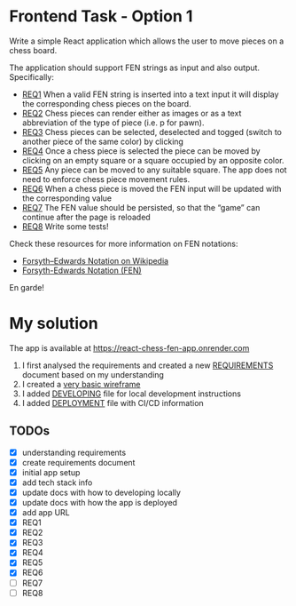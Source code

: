 # Frontend Task - Option 1

Write a simple React application which allows the user to move pieces on a chess board.

The application should support FEN strings as input and also output. Specifically:

- [REQ1](./REQUIREMENTS.md#req1) When a valid FEN string is inserted into a text input it will display the corresponding chess pieces on the board.
- [REQ2](REQUIREMENTS.md#req2) Chess pieces can render either as images or as a text abbreviation of the type of piece (i.e. p for pawn).
- [REQ3](REQUIREMENTS.md#req3) Chess pieces can be selected, deselected and togged (switch to another piece of the same color) by clicking
- [REQ4](REQUIREMENTS.md#req4) Once a chess piece is selected the piece can be moved by clicking on an empty square or a square occupied by an opposite color.
- [REQ5](REQUIREMENTS.md#req5) Any piece can be moved to any suitable square. The app does not need to enforce chess piece movement rules.
- [REQ6](REQUIREMENTS.md#req6) When a chess piece is moved the FEN input will be updated with the corresponding value
- [REQ7](REQUIREMENTS.md#req7) The FEN value should be persisted, so that the “game” can continue after the page is reloaded
- [REQ8](REQUIREMENTS.md#req8) Write some tests!

Check these resources for more information on FEN notations:

- [Forsyth–Edwards Notation on Wikipedia](https://en.wikipedia.org/wiki/Forsyth%E2%80%93Edwards_Notation)
- [Forsyth-Edwards Notation (FEN)](https://www.chess.com/terms/fen-chess#how-does-fen-work)

En garde!

# My solution

The app is available at https://react-chess-fen-app.onrender.com

1. I first analysed the requirements and created a new [REQUIREMENTS](./REQUIREMENTS.md) document based on my understanding
1. I created a [very basic wireframe](./assets/react-chess.png)
1. I added [DEVELOPING](./DEVELOPING.md) file for local development instructions
1. I added [DEPLOYMENT](./DEPLOYMENT.md) file with CI/CD information

## TODOs

- [x] understanding requirements
- [x] create requirements document
- [x] initial app setup
- [x] add tech stack info
- [x] update docs with how to developing locally
- [x] update docs with how the app is deployed
- [x] add app URL
- [x] REQ1
- [x] REQ2
- [x] REQ3
- [x] REQ4
- [x] REQ5
- [x] REQ6
- [ ] REQ7
- [ ] REQ8
